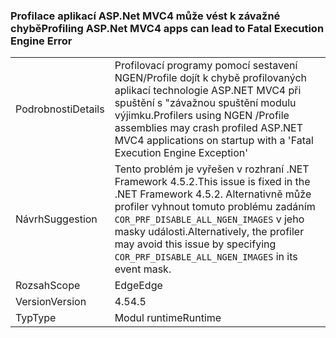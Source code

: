 ### <a name="profiling-aspnet-mvc4-apps-can-lead-to-fatal-execution-engine-error"></a><span data-ttu-id="90ee6-101">Profilace aplikací ASP.Net MVC4 může vést k závažné chybě</span><span class="sxs-lookup"><span data-stu-id="90ee6-101">Profiling ASP.Net MVC4 apps can lead to Fatal Execution Engine Error</span></span>

|   |   |
|---|---|
|<span data-ttu-id="90ee6-102">Podrobnosti</span><span class="sxs-lookup"><span data-stu-id="90ee6-102">Details</span></span>|<span data-ttu-id="90ee6-103">Profilovací programy pomocí sestavení NGEN/Profile dojít k chybě profilovaných aplikací technologie ASP.NET MVC4 při spuštění s "závažnou spuštění modulu výjimku.</span><span class="sxs-lookup"><span data-stu-id="90ee6-103">Profilers using NGEN /Profile assemblies may crash profiled ASP.NET MVC4 applications on startup with a 'Fatal Execution Engine Exception'</span></span>|
|<span data-ttu-id="90ee6-104">Návrh</span><span class="sxs-lookup"><span data-stu-id="90ee6-104">Suggestion</span></span>|<span data-ttu-id="90ee6-105">Tento problém je vyřešen v rozhraní .NET Framework 4.5.2.</span><span class="sxs-lookup"><span data-stu-id="90ee6-105">This issue is fixed in the .NET Framework 4.5.2.</span></span> <span data-ttu-id="90ee6-106">Alternativně může profiler vyhnout tomuto problému zadáním <code>COR_PRF_DISABLE_ALL_NGEN_IMAGES</code> v jeho masky události.</span><span class="sxs-lookup"><span data-stu-id="90ee6-106">Alternatively, the profiler may avoid this issue by specifying <code>COR_PRF_DISABLE_ALL_NGEN_IMAGES</code> in its event mask.</span></span>|
|<span data-ttu-id="90ee6-107">Rozsah</span><span class="sxs-lookup"><span data-stu-id="90ee6-107">Scope</span></span>|<span data-ttu-id="90ee6-108">Edge</span><span class="sxs-lookup"><span data-stu-id="90ee6-108">Edge</span></span>|
|<span data-ttu-id="90ee6-109">Version</span><span class="sxs-lookup"><span data-stu-id="90ee6-109">Version</span></span>|<span data-ttu-id="90ee6-110">4.5</span><span class="sxs-lookup"><span data-stu-id="90ee6-110">4.5</span></span>|
|<span data-ttu-id="90ee6-111">Typ</span><span class="sxs-lookup"><span data-stu-id="90ee6-111">Type</span></span>|<span data-ttu-id="90ee6-112">Modul runtime</span><span class="sxs-lookup"><span data-stu-id="90ee6-112">Runtime</span></span>|

